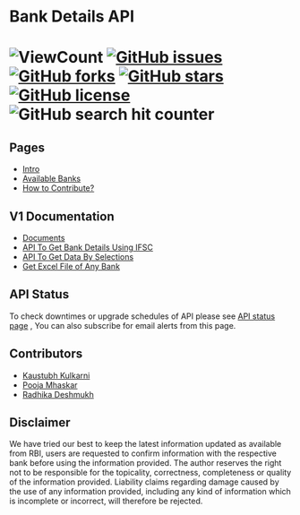 # Bank Details API


![ViewCount](https://views.whatilearened.today/views/github/kaustubhk24/Indian-Banks-Data.svg) [![GitHub issues](https://img.shields.io/github/issues/kaustubhk24/Indian-Banks-Data)](https://github.com/kaustubhk24/Indian-Banks-Data/issues)  [![GitHub forks](https://img.shields.io/github/forks/kaustubhk24/Indian-Banks-Data)](https://github.com/kaustubhk24/Indian-Banks-Data/network) [![GitHub stars](https://img.shields.io/github/stars/kaustubhk24/Indian-Banks-Data)](https://github.com/kaustubhk24/Indian-Banks-Data/stargazers) [![GitHub license](https://img.shields.io/github/license/kaustubhk24/Indian-Banks-Data)](https://github.com/kaustubhk24/Indian-Banks-Data/blob/master/License.txt) 
![GitHub search hit counter](https://img.shields.io/github/search/kaustubhk24/Indian-Banks-Data/Indian-Banks-Data)
===========================




## Pages
* [Intro](https://www.kaustubh.codes/blog/free-bank-ifsc-api)
* [Available Banks](https://www.kaustubh.codes/blog/free-bank-ifsc-api/#available-banks)
* [How to Contribute?](https://www.kaustubh.codes/blog/free-bank-ifsc-api/#contribute)

## V1 Documentation
* [Documents](https://www.kaustubh.codes/blog/free-bank-ifsc-api/)
* [API To Get Bank Details Using IFSC](https://www.kaustubh.codes/blog/free-bank-ifsc-api/#api-to-get-bank-details-using-ifsc)
* [API To Get Data By Selections](https://www.kaustubh.codes/blog/free-bank-ifsc-api/#api-to-get-data-by-selections)
* [Get Excel File of Any Bank](https://www.kaustubh.codes/blog/free-bank-ifsc-api/#get-excel-file-of-any-bank)

## API Status
To check downtimes or upgrade schedules of API please see [API status page](https://status.justinclicks.com/history/bank-api-v1) , You can also subscribe for email alerts from this page.


## Contributors 
* [Kaustubh Kulkarni](https://github.com/kaustubhk24)
* [Pooja Mhaskar](https://github.com/poojamhaskar)
* [Radhika Deshmukh](https://github.com/radhikadeshmukh107)

## Disclaimer
 We have tried our best to keep the latest information updated as available from RBI, users are requested to confirm information with the respective bank before using the information provided. The author reserves the right not to be responsible for the topicality, correctness, completeness or quality of the information provided. Liability claims regarding damage caused by the use of any information provided, including any kind of information which is incomplete or incorrect, will therefore be rejected.

